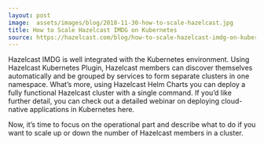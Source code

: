 ```yaml
---
layout: post
image:  assets/images/blog/2018-11-30-how-to-scale-hazelcast.jpg
title: How to Scale Hazelcast IMDG on Kubernetes
source: https://hazelcast.com/blog/how-to-scale-hazelcast-imdg-on-kubernetes/
---
```


Hazelcast IMDG is well integrated with the Kubernetes environment. Using Hazelcast Kubernetes Plugin, Hazelcast members can discover themselves automatically and be grouped by services to form separate clusters in one namespace. What’s more, using Hazelcast Helm Charts you can deploy a fully functional Hazelcast cluster with a single command. If you’d like further detail, you can check out a detailed webinar on deploying cloud-native applications in Kubernetes here.

Now, it’s time to focus on the operational part and describe what to do if you want to scale up or down the number of Hazelcast members in a cluster.